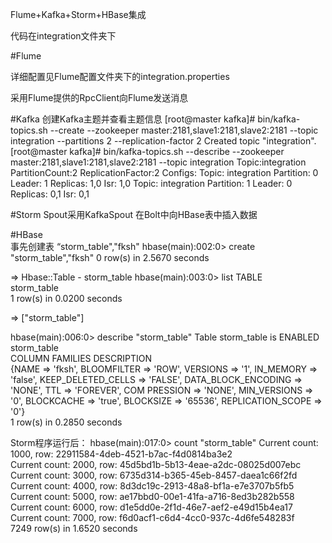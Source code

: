 Flume+Kafka+Storm+HBase集成

代码在integration文件夹下

#Flume

详细配置见Flume配置文件夹下的integration.properties

采用Flume提供的RpcClient向Flume发送消息


#Kafka
创建Kafka主题并查看主题信息
[root@master kafka]# bin/kafka-topics.sh --create --zookeeper master:2181,slave1:2181,slave2:2181 --topic integration --partitions 2 --replication-factor 2
Created topic "integration".
[root@master kafka]# bin/kafka-topics.sh --describe --zookeeper master:2181,slave1:2181,slave2:2181 --topic integration
Topic:integration       PartitionCount:2        ReplicationFactor:2     Configs:
        Topic: integration      Partition: 0    Leader: 1       Replicas: 1,0   Isr: 1,0
        Topic: integration      Partition: 1    Leader: 0       Replicas: 0,1   Isr: 0,1


#Storm
Spout采用KafkaSpout
在Bolt中向HBase表中插入数据


#HBase		
事先创建表 “storm_table","fksh"
hbase(main):002:0> create "storm_table","fksh"
0 row(s) in 2.5670 seconds

=> Hbase::Table - storm_table
hbase(main):003:0> list
TABLE                                                                                                                                                            
storm_table                                                                                                                                                      
1 row(s) in 0.0200 seconds

=> ["storm_table"]

hbase(main):006:0> describe "storm_table"
Table storm_table is ENABLED                                                                                                                                     
storm_table                                                                                                                                                      
COLUMN FAMILIES DESCRIPTION                                                                                                                                      
{NAME => 'fksh', BLOOMFILTER => 'ROW', VERSIONS => '1', IN_MEMORY => 'false', KEEP_DELETED_CELLS => 'FALSE', DATA_BLOCK_ENCODING => 'NONE', TTL => 'FOREVER', COM
PRESSION => 'NONE', MIN_VERSIONS => '0', BLOCKCACHE => 'true', BLOCKSIZE => '65536', REPLICATION_SCOPE => '0'}                                                   
1 row(s) in 0.2850 seconds



Storm程序运行后：
hbase(main):017:0> count "storm_table"
Current count: 1000, row: 22911584-4deb-4521-b7ac-f4d0814ba3e2                                                                                                   
Current count: 2000, row: 45d5bd1b-5b13-4eae-a2dc-08025d007ebc                                                                                                   
Current count: 3000, row: 6735d314-b365-45eb-8457-daea1c66f2fd                                                                                                   
Current count: 4000, row: 8d3dc19c-2913-48a8-bf1a-e7e3707b5fb5                                                                                                   
Current count: 5000, row: ae17bbd0-00e1-41fa-a716-8ed3b282b558                                                                                                   
Current count: 6000, row: d1e5dd0e-2f1d-46e7-aef2-e49d15b4ea17                                                                                                   
Current count: 7000, row: f6d0acf1-c6d4-4cc0-937c-4d6fe548283f                                                                                                   
7249 row(s) in 1.6520 seconds
